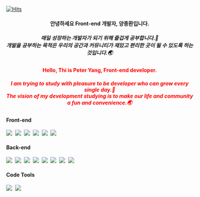 <div align=left>
	
  [![Hits](https://hits.seeyoufarm.com/api/count/incr/badge.svg?url=https%3A%2F%2Fgithub.com%2Fjonghwan-code&count_bg=%2379C83D&title_bg=%23555555&icon=&icon_color=%23E7E7E7&title=hits&edge_flat=false)](https://hits.seeyoufarm.com)

</div>

<div align=center>
	
#### 안녕하세요 Front-end 개발자, 양종환입니다.
##### 매일 성장하는 개발자가 되기 위해 즐겁게 공부합니다.🚀<br />개발을 공부하는 목적은 우리의 공간과 커뮤니티가 재밌고 편리한 곳이 될 수 있도록 하는 것입니다.🌏

</div>

<div align=center style="color: red">
	
#### Hello, Thi is Peter Yang, Front-end developer.
##### I am trying to study with pleasure to be developer who can grow every single day.🚀<br />The vision of my development studying is to make our life and community a fun and convenience.🌏

</div>
  
#### Front-end
<img src="https://img.shields.io/badge/JavaScript-F7DF1E?style=for-the-badge&logo=JavaScript&logoColor=black">&nbsp;
<img src="https://img.shields.io/badge/TypeScript-3178C6?style=for-the-badge&logo=TypeScript&logoColor=white">&nbsp;
<img src="https://img.shields.io/badge/Tailwind CSS-06B6D4?style=for-the-badge&logo=Tailwind CSS&logoColor=white">&nbsp;
<img src="https://img.shields.io/badge/React-61DAFB?style=for-the-badge&logo=React&logoColor=black">&nbsp;
<img src="https://img.shields.io/badge/Redux-764ABC?style=for-the-badge&logo=Redux&logoColor=white">&nbsp;
<img src="https://img.shields.io/badge/React Query-FF4154?style=for-the-badge&logo=React Query&logoColor=white">&nbsp;

#### Back-end
<img src="https://img.shields.io/badge/Node.js-339933?style=for-the-badge&logo=Node.js&logoColor=white">&nbsp;
<img src="https://img.shields.io/badge/Express-000000?style=for-the-badge&logo=Express&logoColor=white">&nbsp;
<img src="https://img.shields.io/badge/Sequelize-52B0E7?style=for-the-badge&logo=Sequelize&logoColor=white">&nbsp;
<img src="https://img.shields.io/badge/Typeform-262627?style=for-the-badge&logo=Typeform&logoColor=white">&nbsp;
<img src="https://img.shields.io/badge/MySQL-4479A1?style=for-the-badge&logo=MySQL&logoColor=white">&nbsp;
<img src="https://img.shields.io/badge/JSON Web Tokens-000000?style=for-the-badge&logo=JSON Web Tokens&logoColor=white">&nbsp;
<img src="https://img.shields.io/badge/Amazon EC2-FF9900?style=for-the-badge&logo=Amazon EC2&logoColor=white">&nbsp;
<img src="https://img.shields.io/badge/Amazon S3-569A31?style=for-the-badge&logo=Amazon S3&logoColor=white">&nbsp;

#### Code Tools
<img src="https://img.shields.io/badge/ESLint-4B32C3?style=for-the-badge&logo=ESLint&logoColor=white">&nbsp;
<img src="https://img.shields.io/badge/Prettier-F7B93E?style=for-the-badge&logo=Prettier&logoColor=black">&nbsp;



<!--
**jonghwan-code/jonghwan-code** is a ✨ _special_ ✨ repository because its `README.md` (this file) appears on your GitHub profile.



Here are some ideas to get you started:

- 🔭 I’m currently working on ...
- 🌱 I’m currently learning ...
- 👯 I’m looking to collaborate on ...
- 🤔 I’m looking for help with ...
- 💬 Ask me about ...
- 📫 How to reach me: ...
- 😄 Pronouns: ...
- ⚡ Fun fact: ...
-->

